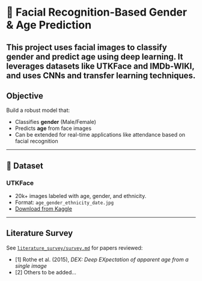 # 👤 Facial Recognition-Based Gender & Age Prediction
This project uses facial images to classify **gender** and **predict age** using deep learning. It leverages datasets like **UTKFace** and **IMDb-WIKI**, and uses CNNs and transfer learning techniques.
---

##  Objective
Build a robust model that:
- Classifies **gender** (Male/Female)
- Predicts **age** from face images
- Can be extended for real-time applications like attendance based on facial recognition 

---

## 📁 Dataset

### UTKFace
- 20k+ images labeled with age, gender, and ethnicity.
- Format: `age_gender_ethnicity_date.jpg`
- [Download from Kaggle](https://www.kaggle.com/datasets/jangedoo/utkface-new)

---

## Literature Survey

See [`literature_survey/survey.md`](Literature_Survey/Survey.md) for papers reviewed:
- [1] Rothe et al. (2015), *DEX: Deep EXpectation of apparent age from a single image*  
- [2] Others to be added...
